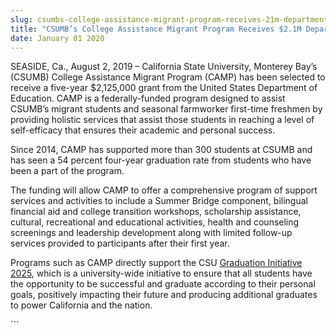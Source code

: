 ```yaml
---
slug: csumbs-college-assistance-migrant-program-receives-21m-department-of-ed-grant
title: "CSUMB’s College Assistance Migrant Program Receives $2.1M Department of Ed Grant"
date: January 01 2020
---
```


 
<p>
  SEASIDE, Ca., August 2, 2019 – California State University, Monterey Bay’s
  (CSUMB) College Assistance Migrant Program (CAMP) has been selected to receive
  a five-year $2,125,000 grant from the United States Department of Education.
  CAMP is a federally-funded program designed to assist CSUMB’s migrant students
  and seasonal farmworker first-time freshmen by providing holistic services
  that assist those students in reaching a level of self-efficacy that ensures
  their academic and personal success.
</p>
<p>
  Since 2014, CAMP has supported more than 300 students at CSUMB and has seen a
  54 percent four-year graduation rate from students who have been a part of the
  program.
</p>
<p>
  The funding will allow CAMP to offer a comprehensive program of support
  services and activities to include a Summer Bridge component, bilingual
  financial aid and college transition workshops, scholarship assistance,
  cultural, recreational and educational activities, health and counseling
  screenings and leadership development along with limited follow-up services
  provided to participants after their first year.
</p>
<p>
  Programs such as CAMP directly support the CSU
  <a
    href="https://www2.calstate.edu/csu-system/why-the-csu-matters/graduation-initiative-2025"
    >Graduation Initiative 2025</a
  >, which is a university-wide initiative to ensure that all students have the
  opportunity to be successful and graduate according to their personal goals,
  positively impacting their future and producing additional graduates to power
  California and the nation.
</p>
```
